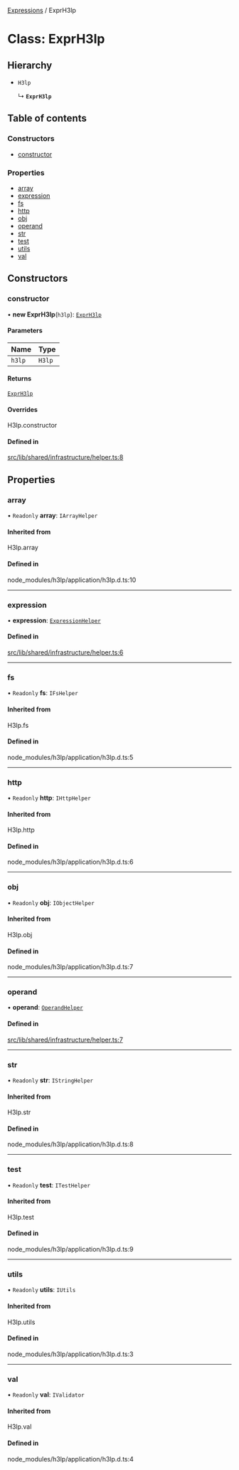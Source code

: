 [Expressions](../README.md) / ExprH3lp

# Class: ExprH3lp

## Hierarchy

- `H3lp`

  ↳ **`ExprH3lp`**

## Table of contents

### Constructors

- [constructor](ExprH3lp.md#constructor)

### Properties

- [array](ExprH3lp.md#array)
- [expression](ExprH3lp.md#expression)
- [fs](ExprH3lp.md#fs)
- [http](ExprH3lp.md#http)
- [obj](ExprH3lp.md#obj)
- [operand](ExprH3lp.md#operand)
- [str](ExprH3lp.md#str)
- [test](ExprH3lp.md#test)
- [utils](ExprH3lp.md#utils)
- [val](ExprH3lp.md#val)

## Constructors

### constructor

• **new ExprH3lp**(`h3lp`): [`ExprH3lp`](ExprH3lp.md)

#### Parameters

| Name | Type |
| :------ | :------ |
| `h3lp` | `H3lp` |

#### Returns

[`ExprH3lp`](ExprH3lp.md)

#### Overrides

H3lp.constructor

#### Defined in

[src/lib/shared/infrastructure/helper.ts:8](https://github.com/data7expressions/3xpr/blob/afd3b19f5d11ae44b57444edce640638f4fba296/src/lib/shared/infrastructure/helper.ts#L8)

## Properties

### array

• `Readonly` **array**: `IArrayHelper`

#### Inherited from

H3lp.array

#### Defined in

node_modules/h3lp/application/h3lp.d.ts:10

___

### expression

• **expression**: [`ExpressionHelper`](ExpressionHelper.md)

#### Defined in

[src/lib/shared/infrastructure/helper.ts:6](https://github.com/data7expressions/3xpr/blob/afd3b19f5d11ae44b57444edce640638f4fba296/src/lib/shared/infrastructure/helper.ts#L6)

___

### fs

• `Readonly` **fs**: `IFsHelper`

#### Inherited from

H3lp.fs

#### Defined in

node_modules/h3lp/application/h3lp.d.ts:5

___

### http

• `Readonly` **http**: `IHttpHelper`

#### Inherited from

H3lp.http

#### Defined in

node_modules/h3lp/application/h3lp.d.ts:6

___

### obj

• `Readonly` **obj**: `IObjectHelper`

#### Inherited from

H3lp.obj

#### Defined in

node_modules/h3lp/application/h3lp.d.ts:7

___

### operand

• **operand**: [`OperandHelper`](OperandHelper.md)

#### Defined in

[src/lib/shared/infrastructure/helper.ts:7](https://github.com/data7expressions/3xpr/blob/afd3b19f5d11ae44b57444edce640638f4fba296/src/lib/shared/infrastructure/helper.ts#L7)

___

### str

• `Readonly` **str**: `IStringHelper`

#### Inherited from

H3lp.str

#### Defined in

node_modules/h3lp/application/h3lp.d.ts:8

___

### test

• `Readonly` **test**: `ITestHelper`

#### Inherited from

H3lp.test

#### Defined in

node_modules/h3lp/application/h3lp.d.ts:9

___

### utils

• `Readonly` **utils**: `IUtils`

#### Inherited from

H3lp.utils

#### Defined in

node_modules/h3lp/application/h3lp.d.ts:3

___

### val

• `Readonly` **val**: `IValidator`

#### Inherited from

H3lp.val

#### Defined in

node_modules/h3lp/application/h3lp.d.ts:4
